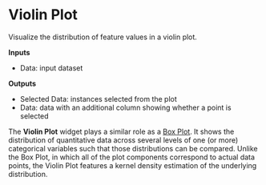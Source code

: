 Violin Plot
===========

Visualize the distribution of feature values in a violin plot.

**Inputs**

- Data: input dataset

**Outputs**

- Selected Data: instances selected from the plot
- Data: data with an additional column showing whether a point is selected

The **Violin Plot** widget plays a similar role as a [Box Plot](boxplot.md). It shows the distribution of quantitative data across several levels of one (or more) categorical variables such that those distributions can be compared. Unlike the Box Plot, in which all of the plot components correspond to actual data points, the Violin Plot features a kernel density estimation of the underlying distribution.

